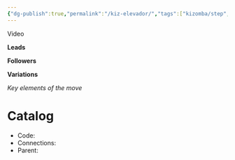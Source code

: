 ```yaml
---
{"dg-publish":true,"permalink":"/kiz-elevador/","tags":["kizomba/step","todo"],"created":"2025-01-29T15:18:24.734-05:00","updated":"2025-06-05T09:17:11.045-04:00"}
---
```



Video

**Leads**

**Followers**

**Variations**

*Key elements of the move*

# Catalog

- Code:
- Connections:
- Parent:

